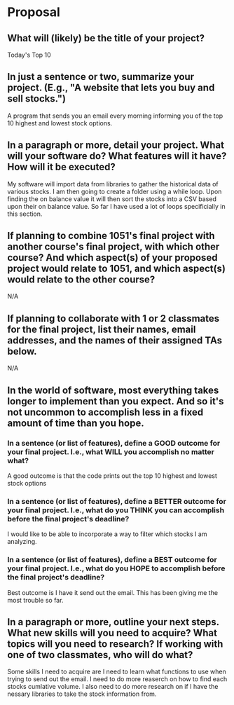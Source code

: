 # Proposal

## What will (likely) be the title of your project?

Today's Top 10 

## In just a sentence or two, summarize your project. (E.g., "A website that lets you buy and sell stocks.")

A program that sends you an email every morning informing you of the top 10 highest and lowest stock options. 

## In a paragraph or more, detail your project. What will your software do? What features will it have? How will it be executed?

My software will import data from libraries to gather the historical data of various stocks. I am then going to create a folder using a while loop. Upon finding the on balance value it will then sort the stocks into a CSV based upon their on balance value. So far I have used a lot of loops specificially in this section. 

## If planning to combine 1051's final project with another course's final project, with which other course? And which aspect(s) of your proposed project would relate to 1051, and which aspect(s) would relate to the other course?

N/A

## If planning to collaborate with 1 or 2 classmates for the final project, list their names, email addresses, and the names of their assigned TAs below.

N/A

## In the world of software, most everything takes longer to implement than you expect. And so it's not uncommon to accomplish less in a fixed amount of time than you hope.

### In a sentence (or list of features), define a GOOD outcome for your final project. I.e., what WILL you accomplish no matter what?

A good outcome is that the code prints out the top 10 highest and lowest stock options

### In a sentence (or list of features), define a BETTER outcome for your final project. I.e., what do you THINK you can accomplish before the final project's deadline?

I would like to be able to incorporate a way to filter which stocks I am analyzing. 

### In a sentence (or list of features), define a BEST outcome for your final project. I.e., what do you HOPE to accomplish before the final project's deadline?

Best outcome is I have it send out the email. This has been giving me the most trouble so far. 

## In a paragraph or more, outline your next steps. What new skills will you need to acquire? What topics will you need to research? If working with one of two classmates, who will do what?

Some skills I need to acquire are I need to learn what functions to use when trying to send out the email. I need to do more reaserch on how to find  each stocks cumlative volume.  I also need to do more research on if I have the nessary libraries to take the stock information from. 
